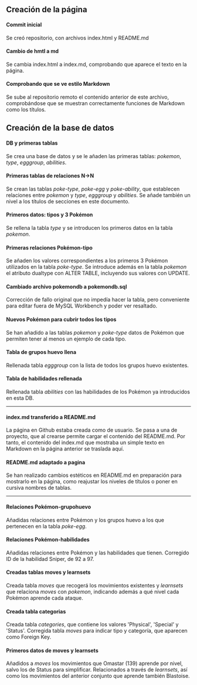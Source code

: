 ## Creación de la página

#### Commit inicial
Se creó repositorio, con archivos index.html y README.md

#### Cambio de hmtl a md
Se cambia index.html a index.md, comprobando que aparece el texto en la página.

#### Comprobando que se ve estilo Markdown
Se sube al repositorio remoto el contenido anterior de este archivo, comprobándose que se muestran correctamente funciones de Markdown como los títulos.


## Creación de la base de datos

#### DB y primeras tablas
Se crea una base de datos y se le añaden las primeras tablas: *pokemon*, *type*, *egggroup*, *abilities*.

#### Primeras tablas de relaciones N->N
Se crean las tablas *poke-type*, *poke-egg* y *poke-ability*, que establecen relaciones entre *pokemon* y *type*, *egggroup* y *abilities*. Se añade también un nivel a los títulos de secciones en este documento.

#### Primeros datos: tipos y 3 Pokémon
Se rellena la tabla *type* y se introducen los primeros datos en la tabla *pokemon*.

#### Primeras relaciones Pokémon-tipo
Se añaden los valores correspondientes a los primeros 3 Pokémon utilizados en la tabla *poke-type*. Se introduce además en la tabla *pokemon* el atributo dualtype con ALTER TABLE, incluyendo sus valores con UPDATE.

#### Cambiado archivo pokemondb a pokemondb.sql
Corrección de fallo original que no impedía hacer la tabla, pero conveniente para editar fuera de MySQL Workbench y poder ver resaltado.

#### Nuevos Pokémon para cubrir todos los tipos
Se han añadido a las tablas *pokemon* y *poke-type* datos de Pokémon que permiten tener al menos un ejemplo de cada tipo.

#### Tabla de grupos huevo llena
Rellenada tabla *egggroup* con la lista de todos los grupos huevo existentes.

#### Tabla de habilidades rellenada
Rellenada tabla *abilities* con las habilidades de los Pokémon ya introducidos en esta DB.

___

#### index.md transferido a README.md
La página en Github estaba creada como de usuario. Se pasa a una de proyecto, que al crearse permite cargar el contenido del README.md. Por tanto, el contenido del index.md que mostraba un simple texto en Markdown en la página anterior se traslada aquí.

#### README.md adaptado a pagina
Se han realizado cambios estéticos en README.md en preparación para mostrarlo en la página, como reajustar los niveles de títulos o poner en cursiva nombres de tablas.

___

#### Relaciones Pokémon-grupohuevo
Añadidas relaciones entre Pokémon y los grupos huevo a los que pertenecen en la tabla *poke-egg*.

#### Relaciones Pokémon-habilidades
Añadidas relaciones entre Pokémon y las habilidades que tienen. Corregido ID de la habilidad Sniper, de 92 a 97.

#### Creadas tablas moves y learnsets
Creada tabla *moves* que recogerá los movimientos existentes y *learnsets* que relaciona *moves* con *pokemon*, indicando además a qué nivel cada Pokémon aprende cada ataque.

#### Creada tabla categorias
Creada tabla *categories*, que contiene los valores 'Physical', 'Special' y 'Status'. Corregida tabla *moves* para indicar tipo y categoría, que aparecen como Foreign Key.

#### Primeros datos de moves y learnsets
Añadidos a *moves* los movimientos que Omastar (139) aprende por nivel, salvo los de Status para simplificar. Relacionados a través de *learnsets*, así como los movimientos del anterior conjunto que aprende también Blastoise.
